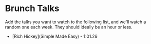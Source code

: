 # Brunch Talks

Add the talks you want to watch to the following list, and we'll watch a random one each week. They should ideally be an hour or less. 

* [Rich Hickey](Simple Made Easy) - 1:01.26
